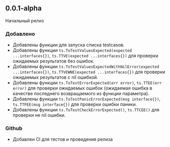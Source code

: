 ## 0.0.1-alpha

Начальный релиз

### Добавлено

* Добавлены функции для запуска списка testcasов.
* Добавлены функции ```ts.ToTestValuesExpected(expected ...interfaces{})```,
```ts.TTVE(expected ...interfaces{})``` для проверки ожидаемых результатов без ошибок.
* Добавлены функции ```ts.ToTestValuesExpectedWithNilError(expected ...interfaces{})```,
  ```ts.TTVEWNE(expected ...interfaces{})``` для проверки ожидаемых результатов с nil ошибкой.
* Добавлены функции ```ts.ToTestErrorExpected(err error)```,
```ts.TTEE(err error)```  для проверки ожидаемых ошибок (ожидаемая ошибка в качестве последнего возвращаемого из функции параметра).
* Добавлены функции ```ts.ToTestPanicErrorExpected(msg interface{})```, ```ts.TTPEE(msg interface{})``` для проверки ошибки паники.
* Добавлены функции ```ts.ToTestCheckErrorExpected()```, ```ts.TTCEE()``` для проверки не nil ошибки.

### Github

* Добавлен CI для тестов и проведения релиза
